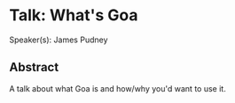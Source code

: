 # Talk: What's Goa

Speaker(s): James Pudney

## Abstract

A talk about what Goa is and how/why you'd want to use it.